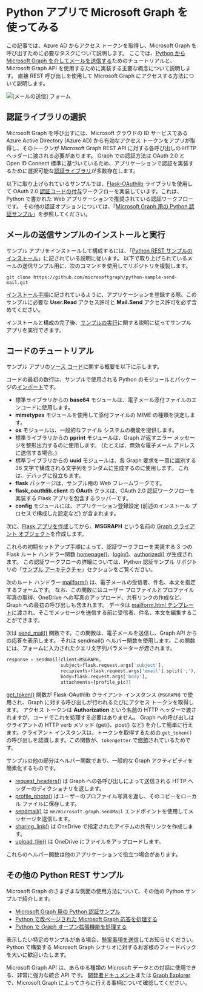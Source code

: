 # <a name="get-started-with-microsoft-graph-in-a-python-app"></a>Python アプリで Microsoft Graph を使ってみる 

この記事では、Azure AD からアクセス トークンを取得し、Microsoft Graph を呼び出すために必要なタスクについて説明します。 ここでは、[Python から Microsoft Graph を介してメールを送信する](https://github.com/microsoftgraph/python-sample-send-mail)ためのチュートリアルと、Microsoft Graph API を使用するために実装する主要な概念について説明します。 直接 REST 呼び出しを使用して Microsoft Graph にアクセスする方法について説明します。

![[メールの送信] フォーム](https://raw.githubusercontent.com/microsoftgraph/python-sample-send-mail/master/static/images/sendmail.png)

## <a name="choosing-an-authentication-library"></a>認証ライブラリの選択

Microsoft Graph を呼び出すには、Microsoft クラウドの ID サービスである Azure Active Directory (Azure AD) から有効なアクセス トークンをアプリが取得し、そのトークンが Microsoft Graph REST API に対する各呼び出しの HTTP ヘッダーに渡される必要があります。 Graph での認証方法は OAuth 2.0 と Open ID Connect 標準に基づいているため、アプリケーションで認証を実装するために選択可能な[認証ライブラリ](https://docs.microsoft.com/ja-JP/azure/active-directory/develop/active-directory-v2-libraries)が多数存在します。

以下に取り上げられているサンプルでは、[Flask-OAuthlib](https://flask-oauthlib.readthedocs.io/en/latest/) ライブラリを使用して OAuth 2.0 [認証コードの付与](https://tools.ietf.org/html/rfc6749#section-4.1)ワークフローを実装しています。これは、Python で書かれた Web アプリケーションで推奨されている認証ワークフローです。 その他の認証オプションについては、「[Microsoft Graph 用の Python 認証サンプル](https://github.com/microsoftgraph/python-sample-auth)」を参照してください。

## <a name="installing-and-running-the-send-mail-sample"></a>メールの送信サンプルのインストールと実行

サンプル アプリをインストールして構成するには、「[Python REST サンプルのインストール](https://github.com/microsoftgraph/python-sample-auth/blob/master/installation.md)」に記されている説明に従います。 以下で取り上げられているメールの送信サンプル用に、次のコマンドを使用してリポジトリを複製します。

```git clone https://github.com/microsoftgraph/python-sample-send-mail.git```

[インストール手順](https://github.com/microsoftgraph/python-sample-auth/blob/master/installation.md)に記されているように、アプリケーションを登録する際、このサンプルに必要な **User.Read** アクセス許可と **Mail.Send** アクセス許可を必ず含めてください。

インストールと構成の完了後、[サンプルの実行](https://github.com/microsoftgraph/python-sample-send-mail#running-the-sample)に関する説明に従ってサンプル アプリを実行できます。

## <a name="code-walkthrough"></a>コードのチュートリアル

サンプル アプリの[ソース コード](https://github.com/microsoftgraph/python-sample-send-mail/blob/master/sample.py)に関する概要を以下に示します。

コードの最初の数行は、サンプルで使用される Python のモジュールとパッケージの[インポート](https://github.com/microsoftgraph/python-sample-send-mail/blob/master/sample.py#L4-L32)です。

* 標準ライブラリからの **base64** モジュールは、電子メール添付ファイルのエンコードに使用します。
* **mimetypes** モジュールを使用して添付ファイルの MIME の種類を決定します。
* **os** モジュールは、一般的なファイル システムの機能を提供します。
* 標準ライブラリからの **pprint** モジュールは、Graph が返すエラー メッセージを整形出力するのに使用します。 (たとえば、無効な電子メール アドレスに送信する場合。) 
* 標準ライブラリからの **uuid** モジュールは、各 Graph 要求を一意に識別する 36 文字で構成される文字列をランダムに生成するのに使用します。 これは、デバッグに役立ちます。
* **flask** パッケージは、サンプル用の Web フレームワークです。
* **flask_oauthlib.client** の **OAuth** クラスは、OAuth 2.0 認証ワークフローを実装する Flask アプリを包含するラッパーです。
* **config** モジュールには、アプリケーション登録設定 (前述のインストール プロセスで構成した設定など) が含まれます。

次に、[Flask アプリを作成](https://github.com/microsoftgraph/python-sample-send-mail/blob/master/sample.py#L15-L17)してから、**MSGRAPH** という名前の [Graph クライアント オブジェクト](https://github.com/microsoftgraph/python-sample-send-mail/blob/master/sample.py#L19-L28)を作成します。

これらの初期セットアップ手順によって、認証ワークフローを実装する 3 つの Flask ルート ハンドラー関数 [homepage()](https://github.com/microsoftgraph/python-sample-send-mail/blob/master/sample.py#L30-L33)、[login()](https://github.com/microsoftgraph/python-sample-send-mail/blob/master/sample.py#L35-L39)、[authorized()](https://github.com/microsoftgraph/python-sample-send-mail/blob/master/sample.py#L41-L48) が生成されます。 この認証ワークフローの詳細については、Python 認証サンプル リポジトリの「[サンプル アーキテクチャ](https://github.com/microsoftgraph/python-sample-auth#sample-architecture)」セクションをご覧ください。

次のルート ハンドラー [mailform()](https://github.com/microsoftgraph/python-sample-send-mail/blob/master/sample.py#L50-L83) は、電子メールの受信者、件名、本文を指定するフォームです。 なお、この関数にはユーザー プロファイルとプロファイル写真の取得、OneDrive への写真のアップロード、共有リンクの作成など、Graph への最初の呼び出しも含まれます。 データは [mailform.html テンプレート](https://github.com/microsoftgraph/python-sample-send-mail/blob/master/sample.py#L77-L83)に渡され、そこでメッセージを送信する前に受信者、件名、本文を編集することができます。 

次は [send_mail()](https://github.com/microsoftgraph/python-sample-send-mail/blob/master/sample.py#L85-L107) 関数です。この関数は、電子メールを送信し、Graph API からの応答を表示します。 それは sendmail() ヘルパー関数を使用します。この関数には、フォームに入力されたクエリ文字列パラメーターが渡されます。

```python
response = sendmail(client=MSGRAPH,
                    subject=flask.request.args['subject'],
                    recipients=flask.request.args['email'].split(';'),
                    body=flask.request.args['body'],
                    attachments=[profile_pic])
```

[get_token()](https://github.com/microsoftgraph/python-sample-send-mail/blob/master/sample.py#L109-L123) 関数が Flask-OAuthlib クライアント インスタンス (```MSGRAPH```) で使用され、Graph に対する呼び出しが行われるたびにアクセス トークンを取得します。 アクセス トークンは **Authorization** という名前の HTTP ヘッダーで渡されますが、コードでこれを処理する必要はありません。 Graph への呼び出しはクライアントの HTTP verb メソッド (get()、post() など) を介して簡単に行えます。クライアント インスタンスは、トークンを取得するための ```get_token()``` の呼び出しを認識します。この関数が、```tokengetter``` で[修飾](https://github.com/microsoftgraph/python-sample-send-mail/blob/master/sample.py#L109-L109)されているためです。

サンプルの他の部分はヘルパー関数であり、一般的な Graph アクティビティを簡素化するものです。

* [request_headers()](https://github.com/microsoftgraph/python-sample-send-mail/blob/master/sample.py#L114-L123) は Graph への各呼び出しによって送信される HTTP ヘッダーのディクショナリを返します。
* [profile_photo()](https://github.com/microsoftgraph/python-sample-send-mail/blob/master/sample.py#L125-L154) はユーザーのプロファイル写真を返し、そのコピーをローカル ファイルに保存します。
* [sendmail()](https://github.com/microsoftgraph/python-sample-send-mail/blob/master/sample.py#L156-L202) は ```me/microsoft.graph.sendMail``` エンドポイントを使用してメッセージを送信します。
* [sharing_link()](https://github.com/microsoftgraph/python-sample-send-mail/blob/master/sample.py#L204-L221) は OneDrive で指定されたアイテムの共有リンクを作成します。
* [upload_file()](https://github.com/microsoftgraph/python-sample-send-mail/blob/master/sample.py#L223-L255) は OneDrive にファイルをアップロードします。

これらのヘルパー関数は他のアプリケーションで役立つ場合があります。

## <a name="other-python-rest-samples"></a>その他の Python REST サンプル

Microsoft Graph のさまざまな側面の使用方法について、その他の Python サンプルで紹介します。

* [Microsoft Graph 用の Python 認証サンプル](https://github.com/microsoftgraph/python-sample-auth)
* [Python で改ページされた Microsoft Graph 応答を処理する](https://github.com/microsoftgraph/python-sample-pagination)
* [Python で Graph オープン拡張機能を処理する](https://github.com/microsoftgraph/python-sample-open-extensions)

表示したい特定のサンプルがある場合、[懸案事項を送信](https://github.com/microsoftgraph/python-sample-auth/issues)してお知らせください。 Python で構築する Microsoft Graph シナリオに対するお客様のフィードバックを大いに歓迎いたします。

Microsoft Graph API は、あらゆる種類の Microsoft データとの対話に使用できる、非常に強力な統合 API です。 [開発者ドキュメント](https://developer.microsoft.com/ja-JP/graph/docs/concepts/overview)または [Graph Explorer](https://developer.microsoft.com/ja-JP/graph/graph-explorer) で、Microsoft Graph によってさらに行える事柄について確認してください。
